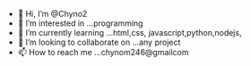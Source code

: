 - 👋 Hi, I’m @Chyno2
- 👀 I’m interested in ...programming
- 🌱 I’m currently learning ...html,css, javascript,python,nodejs,
- 💞️ I’m looking to collaborate on ...any project
- 📫 How to reach me ...chynom246@gmailcom

<!---
Chyno2/Chyno2 is a ✨ special ✨ repository because its `README.md` (this file) appears on your GitHub profile.
You can click the Preview link to take a look at your changes.
--->
